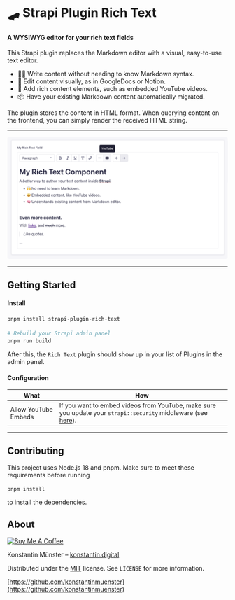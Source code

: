# 🛹 Strapi Plugin Rich Text

#### A WYSIWYG editor for your rich text fields

This Strapi plugin replaces the Markdown editor with a visual, easy-to-use text editor.

- 🧑‍🎓 Write content without needing to know Markdown syntax.
- 💅 Edit content visually, as in GoogleDocs or Notion.
- 🧱 Add rich content elements, such as embedded YouTube videos.
- 📦 Have your existing Markdown content automatically migrated.

The plugin stores the content in HTML format. When querying content on the frontend, you can simply render the received HTML string.

---

<img alt="strapi-rich-text-plugin" style="border-radius:5px" src="./strapi-plugin-rich-text-cover.png" width="640">

---

## Getting Started

#### Install

```bash
pnpm install strapi-plugin-rich-text

# Rebuild your Strapi admin panel
pnpm run build
```

After this, the `Rich Text` plugin should show up in your list of Plugins in the admin panel.

#### Configuration

| What                 | How                                                                                                                                                                                                                           |
| -------------------- | ----------------------------------------------------------------------------------------------------------------------------------------------------------------------------------------------------------------------------- |
| Allow YouTube Embeds | If you want to embed videos from YouTube, make sure you update your `strapi::security` middleware (see [here](https://github.com/konstantinmuenster/strapi-plugin-rich-text/blob/main/apps/strapi/config/middlewares.ts#L9)). |

---

## Contributing

This project uses Node.js 18 and pnpm. Make sure to meet these requirements before running

`pnpm install`

to install the dependencies.

## About

<a href="https://www.buymeacoffee.com/kmuenster" target="_blank"><img src="https://cdn.buymeacoffee.com/buttons/default-orange.png" alt="Buy Me A Coffee" height="41" width="174"></a>

Konstantin Münster – [konstantin.digital](https://konstantin.digital)

Distributed under the [MIT](http://showalicense.com/?fullname=Konstantin+M%C3%BCnster&year=2019#license-mit) license.
See `LICENSE` for more information.

[https://github.com/konstantinmuenster](https://github.com/konstantinmuenster)
